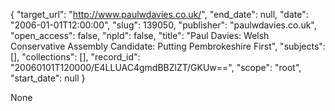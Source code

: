 {
  "target_url": "http://www.paulwdavies.co.uk/", 
  "end_date": null, 
  "date": "2006-01-01T12:00:00", 
  "slug": 139050, 
  "publisher": "paulwdavies.co.uk", 
  "open_access": false, 
  "npld": false, 
  "title": "Paul Davies: Welsh Conservative Assembly Candidate: Putting Pembrokeshire First", 
  "subjects": [], 
  "collections": [], 
  "record_id": "20060101T120000/E4LLUAC4gmdBBZlZT/GKUw==", 
  "scope": "root", 
  "start_date": null
}

None